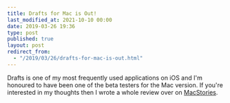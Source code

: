 ```yaml
---
title: Drafts for Mac is Out!
last_modified_at: 2021-10-10 00:00
date: 2019-03-26 19:36
type: post
published: true
layout: post
redirect_from:
  - "/2019/03/26/drafts-for-mac-is-out.html"
---
```

Drafts is one of my most frequently used applications on iOS and I'm honoured to have been one of the beta testers for the Mac version. If you're interested in my thoughts then I wrote a whole review over on <a href="https://www.macstories.net/reviews/drafts-5-mac/">MacStories</a>.  

<!--more-->

